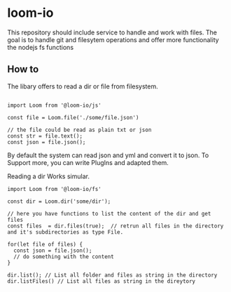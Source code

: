 # loom-io

This repository should include service to handle and work with files. The goal is to handle git and filesytem operations and offer more functionality the nodejs fs functions

## How to

The libary offers to read a dir or file from filesystem.

```

import Loom from '@loom-io/js'

const file = Loom.file('./some/file.json')

// the file could be read as plain txt or json
const str = file.text();
const json = file.json();

```

By default the system can read json and yml and convert it to json. To Support more, you can write PlugIns and adapted them.

Reading a dir Works simular.

```
import Loom from '@loom-io/fs'

const dir = Loom.dir('some/dir');

// here you have functions to list the content of the dir and get files
const files  = dir.files(true);  // retrun all files in the directory and it's subdirectories as type File.

for(let file of files) {
  const json = file.json();
  // do something with the content
}

dir.list(); // List all folder and files as string in the directory
dir.listFiles() // List all files as string in the direytory 

```

